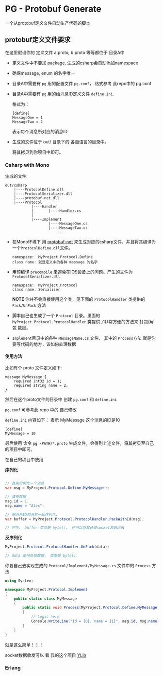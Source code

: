 # PG - Protobuf Generate

一个从protobuf定义文件自动生产代码的脚本

## protobuf定义文件要求

在这里假设你的 定义文件 a.proto, b.proto 等等都位于 目录A中

*   定义文件中不要加 package, 生成的csharp会自动添加namespace
*   确保message, enum 的名字唯一
*   目录A中需要有 `pg` 用的配置文件 `pg.conf`， 格式参考 此repo中的 pg.conf
*   目录A中需要有 `pg` 用的给消息ID定义文件 `define.ini`.

     格式为：
     
     ```
     [define]
     MessageOne = 1
     MessageTwo = 2
     ```
     
     表示每个消息所对应的消息ID
     
*   生成的文件位于 out/ 目录下的 各自语言的目录中。

     将其拷贝到你项目中即可。


### Csharp with Mono

生成的文件:

```
out/csharp
    |----ProtocolDefine.dll
    |----ProtocolSerializer.dll
    |----protobuf-net.dll
    |----Protocol
            |----Handler
            |       |----Handler.cs
            |
            |----Implement
                    |----MessageOne.cs
                    |----MessageTwo.cs
                        ...
```


*   在Mono环境下 用 [protobuf-net][1] 来生成对应的csharp文件，并且将其编译为一个`ProtocolDefine.dll`文件。 

    ```
    namespace:  MyProject.Protocol.Define
    class name: 就是定义中的各种 message 的名字
    ```
    
*   用预编译 `precompile` 来避免在IOS设备上的问题。产生的文件为 `ProtocolSerializer.dll`

    ```
    namespace:  MyProject.Protocol
    class name: Serializer
    ```
    
    **NOTE** 你并不会直接使用这个类，见下面的 `ProtocolHandler` 类提供的 `Pack/UnPack` 方法
    
*   脚本自己也生成了一个 `Protocol` 目录。里面的 `MyProject.Protocol.ProtocolHandler` 类提供了非常方便的方法来 打包/解包 数据。
*   `Implement`目录中的各种 `MessageName.cs` 文件， 其中的 `Process`方法 就是你要写代码的地方，该如何处理数据

#### 使用方法

比如有个 proto 文件定义如下:
```
message MyMessage {
    required int32 id = 1;
    required string name = 2;
}
```

然后在这个proto文件的目录中 创建 `pg.conf` 和 `define.ini`

`pg.conf` 可参考此 repo 中的 自己修改

`define.ini` 内容如下： 表示 MyMessage 这个消息的ID是10

```
[define]
MyMessage = 10
```

最后使用 命令 `pg /PATH/*.proto` 生成文件，会得到上述文件，将其拷贝至自己的项目中即可。


在自己的项目中使用

**序列化**

```csharp

// 首先实例化一个消息
var msg = MyProject.Protocol.Define.MyMessage();

// 填充数据
msg.id = 1;
msg.name = "Alex";

// 把消息ID和消息一起序列化. 
var buffer = MyProject.Protocol.ProtocolHandler.PackWithId(msg);

// 完毕。 buffer 类型是 byte[]。 你可以将其通过socket发送出去

```

**反序列化**

```csharp
MyProject.Protocol.ProtocolHandler.UnPack(data);

// data 是待处理数据， 类型是 byte[].

```

你要自己去实现生成的 `Protocol/Implement/MyMessage.cs` 文件中的 `Process` 方法

```csharp
using System;

namespace MyProject.Protocol.Implement
{
    public static class MyMessage
    {
        public static void Process(MyProject.Protocol.Define.MyMessage msg)
        {
            // Logic here
            Console.WriteLine("id = {0}, name = {1}", msg.id, msg.name)
        }
    }
}

```


就是这么简单！！！

socket数据收发可以 看 我的这个项目 [YLib][2]






### Erlang


[1]: https://code.google.com/p/protobuf-net/
[2]: https://github.com/yueyoum/YLib
